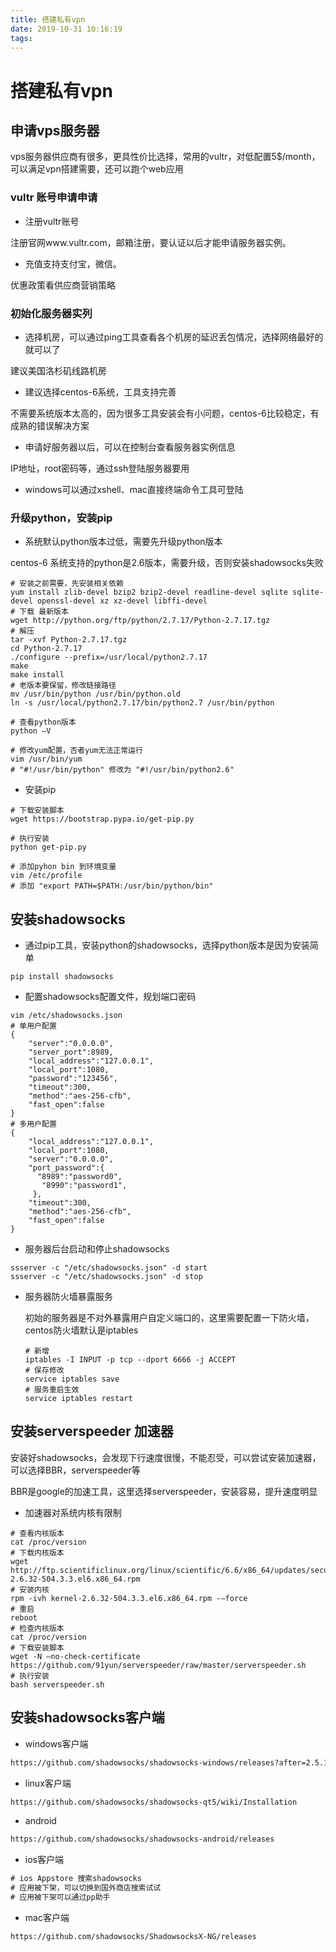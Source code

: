 ```yaml
---
title: 搭建私有vpn
date: 2019-10-31 10:16:19
tags:
---
```


# 搭建私有vpn

## 申请vps服务器

vps服务器供应商有很多，更具性价比选择，常用的vultr，对低配置5$/month，可以满足vpn搭建需要，还可以跑个web应用

### vultr 账号申请申请

- 注册vultr账号

注册官网www.vultr.com，邮箱注册，要认证以后才能申请服务器实例。

- 充值支持支付宝，微信。

优惠政策看供应商营销策略

### 初始化服务器实列

- 选择机房，可以通过ping工具查看各个机房的延迟丢包情况，选择网络最好的就可以了
  
建议美国洛杉矶线路机房

- 建议选择centos-6系统，工具支持完善

不需要系统版本太高的，因为很多工具安装会有小问题，centos-6比较稳定，有成熟的错误解决方案

- 申请好服务器以后，可以在控制台查看服务器实例信息

IP地址，root密码等，通过ssh登陆服务器要用

- windows可以通过xshell、mac直接终端命令工具可登陆

### 升级python，安装pip

- 系统默认python版本过低，需要先升级python版本

centos-6 系统支持的python是2.6版本，需要升级，否则安装shadowsocks失败
```shell
# 安装之前需要，先安装相关依赖
yum install zlib-devel bzip2 bzip2-devel readline-devel sqlite sqlite-devel openssl-devel xz xz-devel libffi-devel
# 下载 最新版本
wget http://python.org/ftp/python/2.7.17/Python-2.7.17.tgz
# 解压
tar -xvf Python-2.7.17.tgz
cd Python-2.7.17
./configure --prefix=/usr/local/python2.7.17
make
make install
# 老版本要保留，修改链接路径
mv /usr/bin/python /usr/bin/python.old
ln -s /usr/local/python2.7.17/bin/python2.7 /usr/bin/python

# 查看python版本
python –V

# 修改yum配置，否者yum无法正常运行
vim /usr/bin/yum
# "#!/usr/bin/python" 修改为 "#!/usr/bin/python2.6"
```

- 安装pip
```shell
# 下载安装脚本
wget https://bootstrap.pypa.io/get-pip.py

# 执行安装
python get-pip.py

# 添加pyhon bin 到环境变量
vim /etc/profile
# 添加 "export PATH=$PATH:/usr/bin/python/bin"
```

## 安装shadowsocks

- 通过pip工具，安装python的shadowsocks，选择python版本是因为安装简单
  
```shell
pip install shadowsocks
```

- 配置shadowsocks配置文件，规划端口密码

```shell
vim /etc/shadowsocks.json
# 单用户配置
{
    "server":"0.0.0.0",
    "server_port":8989,
    "local_address":"127.0.0.1",
    "local_port":1080,
    "password":"123456",
    "timeout":300,
    "method":"aes-256-cfb",
    "fast_open":false
}
# 多用户配置
{
    "local_address":"127.0.0.1",
    "local_port":1080,
    "server":"0.0.0.0",
    "port_password":{      
      "8989":"password0",  
       "8990":"password1",  
     },
    "timeout":300,
    "method":"aes-256-cfb",
    "fast_open":false
}
```

- 服务器后台启动和停止shadowsocks
  
```shell
ssserver -c "/etc/shadowsocks.json" -d start
ssserver -c "/etc/shadowsocks.json" -d stop
```

- 服务器防火墙暴露服务
  
  初始的服务器是不对外暴露用户自定义端口的，这里需要配置一下防火墙，centos防火墙默认是iptables
  ```shell
  # 新增
  iptables -I INPUT -p tcp --dport 6666 -j ACCEPT
  # 保存修改
  service iptables save
  # 服务重启生效
  service iptables restart
  ```

## 安装serverspeeder 加速器

安装好shadowsocks，会发现下行速度很慢，不能忍受，可以尝试安装加速器，可以选择BBR，serverspeeder等

BBR是google的加速工具，这里选择serverspeeder，安装容易，提升速度明显

- 加速器对系统内核有限制

```shell
# 查看内核版本
cat /proc/version
# 下载内核版本
wget http://ftp.scientificlinux.org/linux/scientific/6.6/x86_64/updates/security/kernel-2.6.32-504.3.3.el6.x86_64.rpm
# 安装内核
rpm -ivh kernel-2.6.32-504.3.3.el6.x86_64.rpm -–force
# 重启
reboot
# 检查内核版本
cat /proc/version
# 下载安装脚本
wget -N –no-check-certificate https://github.com/91yun/serverspeeder/raw/master/serverspeeder.sh
# 执行安装
bash serverspeeder.sh
```

## 安装shadowsocks客户端

- windows客户端
  
```html
https://github.com/shadowsocks/shadowsocks-windows/releases?after=2.5.1
```

- linux客户端

```html
https://github.com/shadowsocks/shadowsocks-qt5/wiki/Installation
```

- android

```html
https://github.com/shadowsocks/shadowsocks-android/releases
```

- ios客户端

```html
# ios Appstore 搜索shadowsocks
# 应用被下架，可以切换到国外商店搜索试试
# 应用被下架可以通过pp助手
```

- mac客户端
  
```html
https://github.com/shadowsocks/ShadowsocksX-NG/releases
```